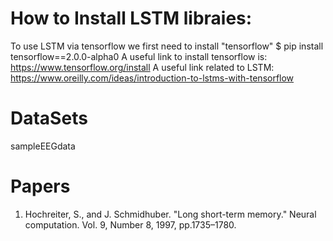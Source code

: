 # How to Install LSTM libraies: 
To use LSTM via tensorflow we first need to install "tensorflow"
$ pip install tensorflow==2.0.0-alpha0
A useful link to install tensorflow is: 
https://www.tensorflow.org/install
A useful link related to LSTM: 
https://www.oreilly.com/ideas/introduction-to-lstms-with-tensorflow

# DataSets
sampleEEGdata 
# Papers
1. Hochreiter, S., and J. Schmidhuber. "Long short-term memory." Neural computation. Vol. 9, Number 8, 1997, pp.1735–1780.
